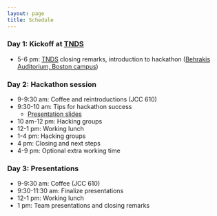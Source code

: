 ```yaml
---
layout: page
title: Schedule
---
```


### Day 1: Kickoff at [TNDS](https://sites.tufts.edu/friedmanresearchsymposium/)

- 5-6 pm: [TNDS](https://sites.tufts.edu/friedmanresearchsymposium/) closing remarks, introduction to hackathon ([Behrakis Auditorium, Boston campus](https://goo.gl/maps/dvCgKk6sbnDKZZNc6))

### Day 2: Hackathon session

- 9-9:30 am: Coffee and reintroductions (JCC 610)
- 9:30-10 am: Tips for hackathon success
  - [Presentation slides](https://tuftsfaminehackathon.github.io/slides/yemen/2023_h2d2.pdf)
- 10 am-12 pm: Hacking groups
- 12-1 pm: Working lunch
- 1-4 pm: Hacking groups
- 4 pm: Closing and next steps
- 4-9 pm: Optional extra working time

### Day 3: Presentations

 - 9-9:30 am: Coffee (JCC 610)
 - 9:30-11:30 am: Finalize presentations
 - 12-1 pm: Working lunch
 - 1 pm: Team presentations and closing remarks
